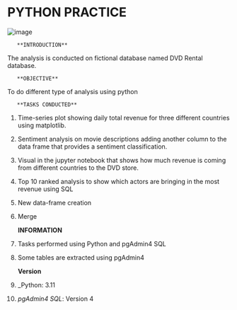 # PYTHON PRACTICE
![image](https://github.com/Sathiadak/Cantek_Python_Practice/assets/141050291/8aaa0bb9-e00c-4bc7-a0f6-a14b16a955cb)

       **INTRODUCTION**
The analysis is conducted on fictional database named DVD Rental database. 
       
       **OBJECTIVE**
To do different type of analysis using python 

       **TASKS CONDUCTED**
1. Time-series plot showing daily total revenue for three different countries using matplotlib.
2. Sentiment analysis on movie descriptions adding another column to the data frame that provides a sentiment classification.
3. Visual in the jupyter notebook that shows how much revenue is coming from different countries to the DVD store.
4. Top 10 ranked analysis to show which actors are bringing in the most revenue using SQL
5. New data-frame creation
6. Merge

      **INFORMATION**
1. Tasks performed using Python and pgAdmin4 SQL
2. Some tables are extracted using pgAdmin4

      **Version**
1. _Python: 3.11
2. _pgAdmin4 SQL_: Version 4
 
